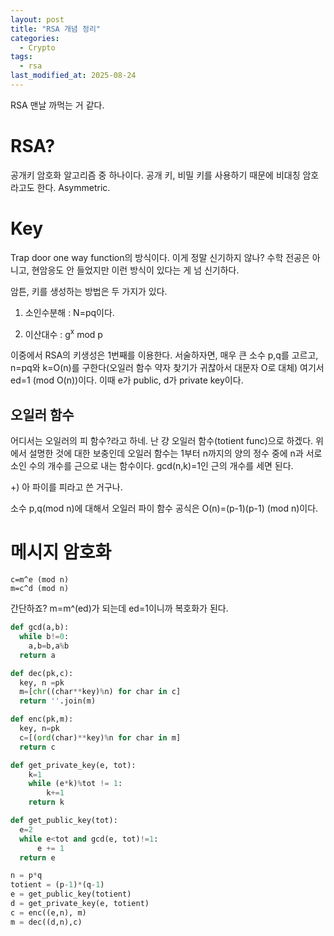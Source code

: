 ```yaml
---
layout: post
title: "RSA 개념 정리"
categories:
  - Crypto
tags:
  - rsa
last_modified_at: 2025-08-24
---
```


RSA 맨날 까먹는 거 같다. 

# RSA? 

공개키 암호화 알고리즘 중 하나이다. 공개 키, 비밀 키를 사용하기 때문에 비대칭 암호라고도 한다. Asymmetric. 

# Key 

Trap door one way function의 방식이다. 이게 정말 신기하지 않나? 수학 전공은 아니고, 현암응도 안 들었지만 이런 방식이 있다는 게 넘 신기하다. 

암튼,
키를 생성하는 방법은 두 가지가 있다. 

1. 소인수분해 
: N=pq이다. 

2. 이산대수 
: g<sup>x</sup> mod p

이중에서 RSA의 키생성은 1번째를 이용한다. 서술하자면, 매우 큰 소수 p,q를 고르고, n=pq와 k=O(n)를 구한다(오일러 함수 약자 찾기가 귀찮아서 대문자 O로 대체) 여기서 ed=1 (mod O(n))이다. 이때 e가 public, d가 private key이다. 

## 오일러 함수 
어디서는 오일러의 피 함수?라고 하네. 난 걍 오일러 함수(totient func)으로 하겠다. 위에서 설명한 것에 대한 보충인데 오일러 함수는 1부터 n까지의 양의 정수 중에 n과 서로소인 수의 개수를 근으로 내는 함수이다. gcd(n,k)=1인 근의 개수를 세면 된다. 

+) 아 파이를 피라고 쓴 거구나. 

소수 p,q(mod n)에 대해서 오일러 파이 함수 공식은 O(n)=(p-1)(p-1) (mod n)이다. 

# 메시지 암호화 

```
c=m^e (mod n)
m=c^d (mod n)
```

간단하죠? m=m^(ed)가 되는데 ed=1이니까 복호화가 된다. 

```python 
def gcd(a,b):
  while b!=0:
    a,b=b,a%b
  return a

def dec(pk,c):
  key, n =pk
  m=[chr((char**key)%n) for char in c]
  return ''.join(m)

def enc(pk,m):
  key, n=pk
  c=[(ord(char)**key)%n for char in m]
  return c

def get_private_key(e, tot):
    k=1
    while (e*k)%tot != 1:
        k+=1
    return k

def get_public_key(tot):
  e=2
  while e<tot and gcd(e, tot)!=1:
      e += 1
  return e

n = p*q
totient = (p-1)*(q-1)
e = get_public_key(totient)
d = get_private_key(e, totient)
c = enc((e,n), m)
m = dec((d,n),c)
```
